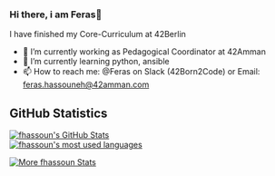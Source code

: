### Hi there, i am Feras👋

I have finished my Core-Curriculum at 42Berlin 

- 🔭 I’m currently working as Pedagogical Coordinator at 42Amman
- 🌱 I’m currently learning python, ansible
- 📫 How to reach me: @Feras on Slack (42Born2Code) or Email: feras.hassouneh@42amman.com

## GitHub Statistics
[![fhassoun's GitHub Stats](https://github-readme-stats.vercel.app/api?username=fhassoun&show_icons=true&theme=radical)](https://github.com/fhassoun?tab=overview)
<br>
<a href="https://github.com/fhassoun?tab=overview">
<img align="center" alt="fhassoun's most used languages" src="https://github-readme-stats.vercel.app/api/top-langs/?username=fhassoun&layout=compact&langs_count=9&theme=radical&exclude_repo=Optifine-Mod-Coder-Pack-1.16.1,Projects"/>
<p><img align="center" src="https://github-readme-streak-stats.herokuapp.com/?user=fhassoun&theme=radical" alt="More fhassoun Stats" /></p>
</a>
<!--
**fhassoun/fhassoun** is a ✨ _special_ ✨ repository because its `README.md` (this file) appears on your GitHub profile.

Here are some ideas to get you started:

- 👯 I’m looking to collaborate on ...
- 🤔 I’m looking for help with ...
- 💬 Ask me about ...
- 😄 Pronouns: ...
- ⚡ Fun fact: ...


-->
